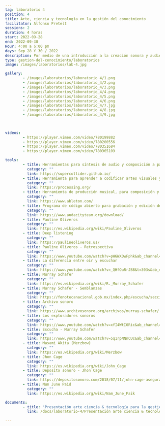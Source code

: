 ```yaml
---
tag: laboratorio 4
position: 4
title: Arte, ciencia y tecnología en la gestión del conocimiento
facilitator: Alfonso Pretelt 
sessions: 2
duration: 4 horas
start: 2022-09-28
end: 2022-09-30
Hour: 4:00 a 6:00 pm
days: Sep 28 Y 30 / 2022
description: Por medio de una introducción a la creación sonora y audiovisual, abordamos conceptos básicos sobre arte, ciencia, tecnología y herramientas concretas para la creación artística. Exploramos nuevos medios y experiencias en el arte como la escucha profunda o “Deep listening”. Resultado de esto, hicimos una intervención artística con datos de medio ambiente en el Planetario de Bogotá. 
type: gestion-del-conocimiento/laboratorios
image: /images/laboratorios/lab-4.jpg

gallery:
        - /images/laboratorios/laboratorio_4/1.png
        - /images/laboratorios/laboratorio_4/2.png
        - /images/laboratorios/laboratorio_4/3.png
        - /images/laboratorios/laboratorio_4/4.png
        - /images/laboratorios/laboratorio_4/5.png
        - /images/laboratorios/laboratorio_4/6.png
        - /images/laboratorios/laboratorio_4/7.jpg
        - /images/laboratorios/laboratorio_4/8.jpg
        - /images/laboratorios/laboratorio_4/9.jpg
        
           

videos:
        - https://player.vimeo.com/video/780199882
        - https://player.vimeo.com/video/780200556
        - https://player.vimeo.com/video/780351684
        - https://player.vimeo.com/video/780365109

tools: 
        - title: Herramientas para síntesis de audio y composición a partir de datos
          category: ""
          link: https://supercollider.github.io/
        - title: Herramienta para aprender a codificar artes visuales y gráficas
          category: ""
          link: https://processing.org/
        - title: Herramienta de producción musical, para composición y para música en vivo 
          category: ""
          link: https://www.ableton.com/
        - title: Programa de código abierto para grabación y edición de audio
          category: ""
          link: https://www.audacityteam.org/download/
        - title: Pauline Oliveros
          category: ""
          link: https://es.wikipedia.org/wiki/Pauline_Oliveros
        - title: Deep listening
          category: ""
          link: https://paulineoliveros.us/
        - title: Pauline Oliveros - Retrospectiva 
          category: ""
          link: https://www.youtube.com/watch?v=pW6WXOwFphk&ab_channel=C3ACentrodeCreaci%C3%B3nContempor%C3%A1neadeAndaluc%C3%ADa
        - title: La diferencia entre oir y escuchar 
          category: ""
          link: https://www.youtube.com/watch?v=_QHfOuRrJB8&t=303s&ab_channel=TEDxTalks
        - title: Murray Schafer
          category: ""
          link: https://es.wikipedia.org/wiki/R._Murray_Schafer
        - title: Murray Schafer - Semblanzas
          category: ""
          link: https://fonotecanacional.gob.mx/index.php/escucha/secciones-especiales/semblanzas/murray-schafer
        - title: Archivo sonoro
          category: ""
          link: https://www.archivosonoro.org/archivos/murray-schafer/
        - title: Los exploradores sonoros
          category: ""
          link: https://www.youtube.com/watch?v=xfI4WtI0Ric&ab_channel=ArsSonorus
        - title: Escucha - Murray Schafer
          category: ""
          link: https://www.youtube.com/watch?v=5q1rpNNnCUc&ab_channel=DanielBianchi
        - title: Masami Akita (Merzbow)
          category: ""
          link: https://es.wikipedia.org/wiki/Merzbow
        - title: Jhon Cage
          category: ""
          link: https://es.wikipedia.org/wiki/John_Cage
        - title: Deposito sonoro - Jhon Cage 
          category: ""
          link: https://depositosonoro.com/2018/07/11/john-cage-aseguraba-que-no-existe-el-silencio-en-este-mundo/
        - title: Nun June Paid
          category: ""
          link: https://es.wikipedia.org/wiki/Nam_June_Paik

documents:
        - title: "Presentación arte ciencia & tecnología para la gestión del conocimiento"
          link: /docs/laboratorio-4/Presentación arte ciencia & tecnología para la gestión del conocimiento.pdf
  
---
```

